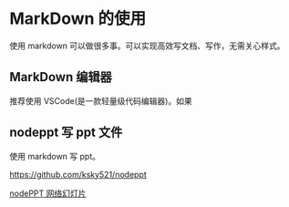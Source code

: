 # MarkDown 的使用

使用 markdown 可以做很多事。可以实现高效写文档、写作，无需关心样式。

## MarkDown 编辑器

推荐使用 VSCode(是一款轻量级代码编辑器)。如果

## nodeppt 写 ppt 文件

使用 markdown 写 ppt。


<https://github.com/ksky521/nodeppt>


[nodePPT 网络幻灯片](https://www.oschina.net/p/nodeppt?hmsr=aladdin1e1)
